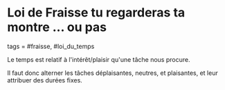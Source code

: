 # Loi de Fraisse tu regarderas ta montre ... ou pas
tags = #fraisse, #loi_du_temps

Le temps est relatif à l'intérêt/plaisir qu'une tâche nous procure.

Il faut donc alterner les tâches déplaisantes, neutres, et plaisantes, et leur attribuer des durées fixes.

